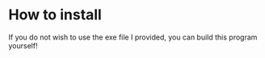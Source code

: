 # How to install
If you do not wish to use the exe file I provided, you can build this program yourself! 
